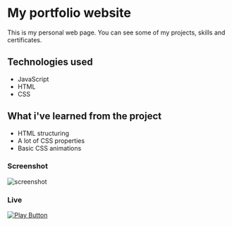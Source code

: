 # My portfolio website

This is my personal web page. You can see some of my projects, skills and certificates.

## Technologies used

* JavaScript
* HTML
* CSS

## What i've learned from the project

* HTML structuring
* A lot of CSS properties
* Basic CSS animations

### Screenshot
![screenshot](https://github.com/my-notes-app/my-notes-app.github.io/assets/114406139/42e889b4-b09f-4f98-a205-c389c99df4c4)<br />

### Live
[<img alt="Play Button" src="https://user-images.githubusercontent.com/114406139/211439129-37c7a037-dde4-49d6-bf62-4ffc4f315fa9.PNG" />](https://www.ntzolov.com/)
